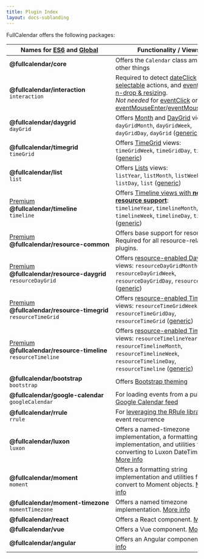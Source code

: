 ```yaml
---
title: Plugin Index
layout: docs-sublanding
---
```


FullCalendar offers the following packages:

<style>
  .plugin-table td:first-child strong { display: block; white-space: nowrap }
</style>

<table class='plugin-table'>
<thead>
  <tr>
    <th>Names for <a href='initialize-es6'>ES6</a> and <a href='initialize-globals#plugins'>Global</a></th>
    <th>Functionality / Views</th>
    <th>Yarn</th>
    <th colspan='2' style='text-align:center'>jsDelivr</th>
      <!-- TODO: don't hardcode latest v4 version URLs -->
  </tr>
</thead>
<tbody>
  <tr>
    <td>
      <strong>@fullcalendar/core</strong>
    </td>
    <td>
      Offers the <code>Calendar</code> class among other things
    </td>
    <td><a href='https://yarnpkg.com/package/@fullcalendar/core'>Yarn</a></td>
    <td><a href='https://cdn.jsdelivr.net/npm/@fullcalendar/core@4.4.2/main.min.js'>JS</a></td>
    <td><a href='https://cdn.jsdelivr.net/npm/@fullcalendar/core@4.4.2/main.min.css'>CSS</a></td>
  </tr>
  <tr>
    <td>
      <strong>@fullcalendar/interaction</strong>
      <code>interaction</code>
    </td>
    <td>
      Required to detect <a href='dateClick'>dateClick</a> actions,
      <a href='selectable'>selectable</a> actions, and
      <a href='editable'>event drag-n-drop &amp; resizing</a>.<br />
      <em>Not needed</em> for
      <a href='eventClick'>eventClick</a> or
      <a href='eventMouseEnter'>eventMouseEnter</a>/<a href='eventMouseLeave'>eventMouseLeave</a>.
    </td>
    <td><a href='https://yarnpkg.com/package/@fullcalendar/interaction'>Yarn</a></td>
    <td><a href='https://cdn.jsdelivr.net/npm/@fullcalendar/interaction@4.4.2/main.min.js'>JS</a></td>
    <td>n/a</td>
  </tr>
  <tr>
    <td>
      <strong>@fullcalendar/daygrid</strong>
      <code>dayGrid</code>
    </td>
    <td>
      Offers <a href='month-view'>Month</a> and <a href='daygrid-view'>DayGrid</a> views:<br />
      <code>dayGridMonth</code>,
      <code>dayGridWeek</code>,
      <code>dayGridDay</code>,
      <code>dayGrid</code> (<a href='custom-view-with-settings'>generic</a>)
    </td>
    <td><a href='https://yarnpkg.com/package/@fullcalendar/daygrid'>Yarn</a></td>
    <td><a href='https://cdn.jsdelivr.net/npm/@fullcalendar/daygrid@4.4.2/main.min.js'>JS</a></td>
    <td><a href='https://cdn.jsdelivr.net/npm/@fullcalendar/daygrid@4.4.2/main.min.css'>CSS</a></td>
  </tr>
  <tr>
    <td>
      <strong>@fullcalendar/timegrid</strong>
      <code>timeGrid</code>
    </td>
    <td>
      Offers <a href='timegrid-view'>TimeGrid</a> views:<br />
      <code>timeGridWeek</code>,
      <code>timeGridDay</code>,
      <code>timeGrid</code> (<a href='custom-view-with-settings'>generic</a>)
    </td>
    <td><a href='https://yarnpkg.com/package/@fullcalendar/timegrid'>Yarn</a></td>
    <td><a href='https://cdn.jsdelivr.net/npm/@fullcalendar/timegrid@4.4.2/main.min.js'>JS</a></td>
    <td><a href='https://cdn.jsdelivr.net/npm/@fullcalendar/timegrid@4.4.2/main.min.css'>CSS</a></td>
  </tr>
  <tr>
    <td>
      <strong>@fullcalendar/list</strong>
      <code>list</code>
    </td>
    <td>
      Offers <a href='list-view'>Lists</a> views:<br />
      <code>listYear</code>,
      <code>listMonth</code>,
      <code>listWeek</code>,
      <code>listDay</code>,
      <code>list</code> (<a href='custom-view-with-settings'>generic</a>)
    </td>
    <td><a href='https://yarnpkg.com/package/@fullcalendar/list'>Yarn</a></td>
    <td><a href='https://cdn.jsdelivr.net/npm/@fullcalendar/list@4.4.2/main.min.js'>JS</a></td>
    <td><a href='https://cdn.jsdelivr.net/npm/@fullcalendar/list@4.4.2/main.min.css'>CSS</a></td>
  </tr>
  <tr>
    <td>
      <a href='/pricing' class='badge'>Premium</a>
      <strong>@fullcalendar/timeline</strong>
      <code>timeline</code>
    </td>
    <td>
      Offers <a href='timeline-view-no-resources'>Timeline views with <strong>no resource support</strong></a>:<br />
      <code>timelineYear</code>,
      <code>timelineMonth</code>,
      <code>timelineWeek</code>,
      <code>timelineDay</code>,
      <code>timeline</code> (<a href='custom-view-with-settings'>generic</a>)
    </td>
    <td><a href='https://yarnpkg.com/package/@fullcalendar/timeline'>Yarn</a></td>
    <td><a href='https://cdn.jsdelivr.net/npm/@fullcalendar/timeline@4.4.2/main.min.js'>JS</a></td>
    <td><a href='https://cdn.jsdelivr.net/npm/@fullcalendar/timeline@4.4.2/main.min.css'>CSS</a></td>
  </tr>
  <tr>
    <td>
      <a href='/pricing' class='badge'>Premium</a>
      <strong>@fullcalendar/resource-common</strong>
    </td>
    <td>
      Offers base support for resources. Required for all resource-related plugins.
    </td>
    <td><a href='https://yarnpkg.com/package/@fullcalendar/resource-common'>Yarn</a></td>
    <td><a href='https://cdn.jsdelivr.net/npm/@fullcalendar/resource-common@4.4.2/main.min.js'>JS</a></td>
    <td>n/a</td>
  </tr>
  <tr>
    <td>
      <a href='/pricing' class='badge'>Premium</a>
      <strong>@fullcalendar/resource-daygrid</strong>
      <code>resourceDayGrid</code>
    </td>
    <td>
      Offers <a href='resource-daygrid-view'>resource-enabled DayGrid</a> views:
      <code>resourceDayGridMonth</code>,
      <code>resourceDayGridWeek</code>,
      <code>resourceDayGridDay</code>,
      <code>resourceDayGrid</code> (<a href='custom-view-with-settings'>generic</a>)
    </td>
    <td><a href='https://yarnpkg.com/package/@fullcalendar/resource-daygrid'>Yarn</a></td>
    <td><a href='https://cdn.jsdelivr.net/npm/@fullcalendar/resource-daygrid@4.4.2/main.min.js'>JS</a></td>
    <td>n/a</td>
  </tr>
  <tr>
    <td>
      <a href='/pricing' class='badge'>Premium</a>
      <strong>@fullcalendar/resource-timegrid</strong>
      <code>resourceTimeGrid</code>
    </td>
    <td>
      Offers <a href='vertical-resource-view'>resource-enabled TimeGrid</a> views:
      <code>resourceTimeGridWeek</code>,
      <code>resourceTimeGridDay</code>,
      <code>resourceTimeGrid</code> (<a href='custom-view-with-settings'>generic</a>)
    </td>
    <td><a href='https://yarnpkg.com/package/@fullcalendar/resource-timegrid'>Yarn</a></td>
    <td><a href='https://cdn.jsdelivr.net/npm/@fullcalendar/resource-timegrid@4.4.2/main.min.js'>JS</a></td>
    <td>n/a</td>
  </tr>
  <tr>
    <td>
      <a href='/pricing' class='badge'>Premium</a>
      <strong>@fullcalendar/resource-timeline</strong>
      <code>resourceTimeline</code>
    </td>
    <td>
      Offers <a href='timeline-view'>resource-enabled Timeline</a> views:
      <code>resourceTimelineYear</code>,
      <code>resourceTimelineMonth</code>,
      <code>resourceTimelineWeek</code>,
      <code>resourceTimelineDay</code>,
      <code>resourceTimeline</code> (<a href='custom-view-with-settings'>generic</a>)
    </td>
    <td><a href='https://yarnpkg.com/package/@fullcalendar/resource-timeline'>Yarn</a></td>
    <td><a href='https://cdn.jsdelivr.net/npm/@fullcalendar/resource-timeline@4.4.2/main.min.js'>JS</a></td>
    <td><a href='https://cdn.jsdelivr.net/npm/@fullcalendar/resource-timeline@4.4.2/main.min.css'>CSS</a></td>
  </tr>
  <tr>
    <td>
      <strong>@fullcalendar/bootstrap</strong>
      <code>bootstrap</code>
    </td>
    <td>
      Offers <a href='bootstrap-theme'>Bootstrap theming</a>
    </td>
    <td><a href='https://yarnpkg.com/package/@fullcalendar/bootstrap'>Yarn</a></td>
    <td><a href='https://cdn.jsdelivr.net/npm/@fullcalendar/bootstrap@4.4.2/main.min.js'>JS</a></td>
    <td><a href='https://cdn.jsdelivr.net/npm/@fullcalendar/bootstrap@4.4.2/main.min.css'>CSS</a></td>
  </tr>
  <tr>
    <td>
      <strong>@fullcalendar/google-calendar</strong>
      <code>googleCalendar</code>
    </td>
    <td>
      For loading events from a public <a href='google-calendar'>Google Calendar feed</a>
    </td>
    <td><a href='https://yarnpkg.com/package/@fullcalendar/google-calendar'>Yarn</a></td>
    <td><a href='https://cdn.jsdelivr.net/npm/@fullcalendar/google-calendar@4.4.2/main.min.js'>JS</a></td>
    <td>n/a</td>
  </tr>
  <tr>
    <td>
      <strong>@fullcalendar/rrule</strong>
      <code>rrule</code>
    </td>
    <td>
      For <a href='rrule-plugin'>leveraging the RRule library</a> for event recurrence
    </td>
    <td><a href='https://yarnpkg.com/package/@fullcalendar/rrule'>Yarn</a></td>
    <td><a href='https://cdn.jsdelivr.net/npm/@fullcalendar/rrule@4.4.2/main.min.js'>JS</a></td>
    <td>n/a</td>
  </tr>
  <tr>
    <td>
      <strong>@fullcalendar/luxon</strong>
      <code>luxon</code>
    </td>
    <td>
      Offers a named-timezone implementation, a formatting string implementation, and utilities for converting to Luxon DateTimes. <a href='luxon-plugin'>More info</a>
    </td>
    <td><a href='https://yarnpkg.com/package/@fullcalendar/luxon'>Yarn</a></td>
    <td><a href='https://cdn.jsdelivr.net/npm/@fullcalendar/luxon@4.4.2/main.min.js'>JS</a></td>
    <td>n/a</td>
  </tr>
  <tr>
    <td>
      <strong>@fullcalendar/moment</strong>
      <code>moment</code>
    </td>
    <td>
      Offers a formatting string implementation and utilities fo convert to Moment objects. <a href='moment-plugins'>More info</a>
    </td>
    <td><a href='https://yarnpkg.com/package/@fullcalendar/moment'>Yarn</a></td>
    <td><a href='https://cdn.jsdelivr.net/npm/@fullcalendar/moment@4.4.2/main.min.js'>JS</a></td>
    <td>n/a</td>
  </tr>
  <tr>
    <td>
      <strong>@fullcalendar/moment-timezone</strong>
      <code>momentTimezone</code>
    </td>
    <td>
      Offers a named timezone implementation. <a href='moment-plugins#moment-timezone'>More info</a>
    </td>
    <td><a href='https://yarnpkg.com/package/@fullcalendar/moment-timezone'>Yarn</a></td>
    <td><a href='https://cdn.jsdelivr.net/npm/@fullcalendar/moment-timezone@4.4.2/main.min.js'>JS</a></td>
    <td>n/a</td>
  </tr>
  <tr>
    <td>
      <strong>@fullcalendar/react</strong>
    </td>
    <td>
      Offers a React component. <a href='react'>More info</a>
    </td>
    <td><a href='https://yarnpkg.com/package/@fullcalendar/react'>Yarn</a></td>
    <td><a href='https://cdn.jsdelivr.net/npm/@fullcalendar/react'>JS</a></td>
    <td>n/a</td>
  </tr>
  <tr>
    <td>
      <strong>@fullcalendar/vue</strong>
    </td>
    <td>
      Offers a Vue component. <a href='vue'>More info</a>
    </td>
    <td><a href='https://yarnpkg.com/package/@fullcalendar/vue'>Yarn</a></td>
    <td><a href='https://cdn.jsdelivr.net/npm/@fullcalendar/vue'>JS</a></td>
    <td>n/a</td>
  </tr>
  <tr>
    <td>
      <strong>@fullcalendar/angular</strong>
    </td>
    <td>
      Offers an Angular component. <a href='angular'>More info</a>
    </td>
    <td><a href='https://yarnpkg.com/package/@fullcalendar/angular'>Yarn</a></td>
    <td><a href='https://cdn.jsdelivr.net/npm/@fullcalendar/angular'>JS</a></td>
    <td>n/a</td>
  </tr>
</tbody>
</table>
